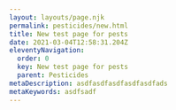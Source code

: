 ```yaml
---
layout: layouts/page.njk
permalink: pesticides/new.html
title: New test page for pests
date: 2021-03-04T12:58:31.204Z
eleventyNavigation:
  order: 0
  key: New test page for pests
  parent: Pesticides
metaDescription: asdfasdfasdfasdfasdfads
metaKeywords: asdfsadf
---
```

